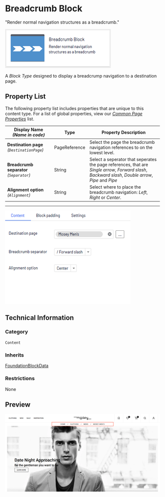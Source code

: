# Breadcrumb Block
"Render normal navigation structures as a breadcrumb."

![Breadcrumb Block](Screenshots/Breadcrumb%20Block%20-%20icon.png)

A *Block Type* designed to display a breadcrump navigation to a destination page.

## Property List
The following property list includes properties that are unique to this content type. For a list of global properties, view our [*Common Page Properties*](../../Common%20Page%20Properties.md) list.

Display Name *(Name in code)* | Type | Property Description
--------------|------|---------------
**Destination page** *(`DestinationPage`)* | PageReference | Select the page the breadcrumb navigation references to on the lowest level.
**Breadcrumb separator** *(`Separator`)* | String | Select a seperator that seperates the page references, that are *Single arrow*, *Forward slash*, *Backward slash*, *Double arrow*, *Pipe* and *Pipe*
**Alignment option** *(`Alignment`)* | String | Select where to place the breadcrumb navigation: *Left*, *Right* or *Center*. 


** **
![Breadcrumb Block - Content tab](Screenshots/Breadcrumb%20Block%20-%20Content%20tab.png)

## Technical Information

### Category
`Content`

### Inherits
[FoundationBlockData](#)

### Restrictions
None

## Preview
![Breadcrumb Block - Preview](Screenshots/Breadcrumb%20Block%20-%20Preview.png)
